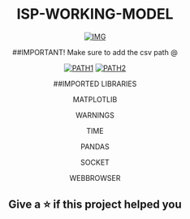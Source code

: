 <div align="center">

# ISP-WORKING-MODEL

<a href="https://ibb.co/gms2cj5"><img src="https://i.ibb.co/2WX9pnD/IMG.jpg" alt="IMG" border="0"></a>

##IMPORTANT!
Make sure to add the csv path @
  
<a href="https://imgbb.com/"><img src="https://i.ibb.co/bFP0yfL/PATH1.png" alt="PATH1" border="0"></a>
<a href="https://imgbb.com/"><img src="https://i.ibb.co/9YQSMFw/PATH2.png" alt="PATH2" border="0"></a>

##IMPORTED LIBRARIES
  
MATPLOTLIB
  
WARNINGS

TIME

PANDAS

SOCKET

WEBBROWSER

## Give a ⭐ if this project helped you
